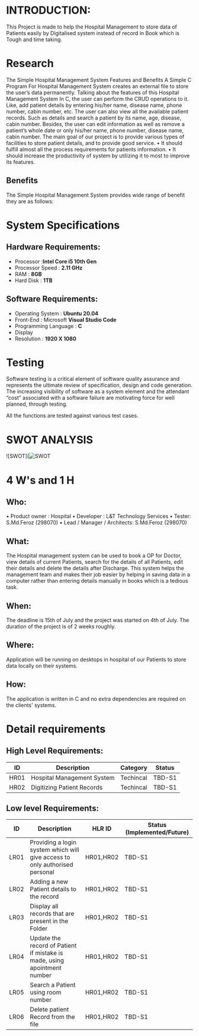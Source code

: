# INTRODUCTION:
This Project is made to help the Hospital Management to store data of Patients easily by Digitalised system instead of record in Book which is Tough and time taking.
# Research
The Simple Hospital Management System Features and Benefits
A Simple C Program For Hospital Management System creates an external file to store the user’s data permanently. Talking about the features of this Hospital Management System In C, the user can perform the CRUD operations to it. Like, add patient details by entering his/her name, disease name, phone number, cabin number, etc. The user can also view all the available patient records. Such as details and search a patient by its name, age, disease, cabin number. Besides, the user can edit information as well as remove a patient’s whole date or only his/her name, phone number, disease name, cabin number.
The main goal of our project is to provide various types of facilities to store patient details, and to provide good service. 
•	It should fulfill almost all the process requirements for patients information.
•	It should increase the productivity of system by utilizing it to most to improve its features.
## Benefits
The Simple Hospital Management System provides wide range of benefit they are as follows:

# System Specifications
## Hardware Requirements:
* Processor :**Intel Core i5 10th Gen**
* Processor Speed : **2.11 GHz**
* RAM : **8GB**
* Hard Disk : **1TB**

## Software Requirements:
* Operating System : **Ubuntu 20.04**
* Front-End : Microsoft **Visual Studio Code**
* Programming Language : **C**
* Display
*  Resolution : **1920 X 1080**

# Testing
Software testing is a critical element of software quality assurance and represents the ultimate review of specification, design and code generation. The increasing visibility of software as a system element and the attendant “cost” associated with a software failure are motivating force for well planned, through testing.

All the functions are tested against various test cases.

# SWOT ANALYSIS
![SWOT](![SWOT](https://user-images.githubusercontent.com/86046024/124437089-51ab2100-dd94-11eb-9298-165d193f3fd1.jpg)
 
# 4 W's and 1 H
## Who:
•	Product owner : Hospital
•	Developer : L&T Technology Services
•	Tester: S.Md.Feroz (298070)
•	Lead / Manager / Architects: S.Md.Feroz (298070) 
## What:
The Hospital management system can be used to book a OP for Doctor, view details of current Patients, search for the details of all Patients, edit their details and delete the details after Discharge. This system helps the management team and makes their job easier by helping in saving data in a computer rather than entering details manually in books which is a tedious task.
## When:
The deadline is 15th of July and the project was started on 4th of July. The duration of the project is of 2 weeks roughly.
## Where:
Application will be running on desktops in hospital of our Patients to store data locally on their systems.
## How:
The application is written in C and no extra dependencies are required on the clients' systems.

# Detail requirements
## High Level Requirements:
|ID   |	Description	|Category	| Status |
|---  |-------------|----------|--------|
 |HR01|	Hospital Management System	|Techincal	|TBD-S1|
|HR02	| Digitizing Patient Records |	Techincal	| TBD-S1|
## Low level Requirements:
|ID	|Description	| HLR ID	|Status (Implemented/Future)|
|----|------------|--------|--------------------------|
|LR01|	Providing a login system which will give access to only authorised personal |	HR01,HR02 |	TBD-S1 |
|LR02 |	Adding a new Patient details to the record	| HR01,HR02 |	TBD-S1 |
|LR03	| Display all records that are present in the Folder| HR01,HR02	| TBD-S1|
|LR04	| Update the record of Patient if mistake is made, using apointment number	| HR01,HR02 |	TBD-S1 |
|LR05 |	Search a Patient using room number |	HR01,HR02	| TBD-S1 |
|LR06	 | Delete patient Record from the file	| HR01,HR02	|TBD-S1 |

